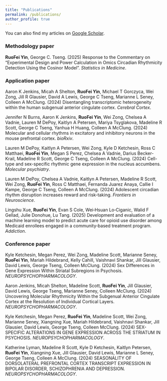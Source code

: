 ```yaml
---
title: "Publications"
permalink: /publications/
author_profile: true
---
```


You can also find my articles on [Google Scholar](https://scholar.google.com/citations?user=3acbl_YAAAAJ&hl=en).

### Methodology paper

**RuoFei Yin**, George C. Tseng. (2025) Response to the Commentary on “Experimental Design and Power Calculation in Omics Circadian Rhythmicity Detection Using the Cosinor Model”. *Statistics in Medicine*.


### Application paper
Aaron K Jenkins, Micah A Shelton, **RuoFei Yin**, Michael T Gorczyca, Wei Zong, Jill R Glausier, David A Lewis, George C Tseng, Marianne L Seney, Colleen A McClung. (2024) Disentangling transcriptomic heterogeneity within the human subgenual anterior cingulate cortex. *Cerebral Cortex*. 

Jennifer N Burns, Aaron K Jenkins, **RuoFei Yin**, Wei Zong, Chelsea A Vadnie, Lauren M DePoy, Kaitlyn A Petersen, Mariya Tsyglakova, Madeline R Scott, George C Tseng, Yanhua H Huang, Colleen A McClung. (2024) Molecular and cellular rhythms in excitatory and inhibitory neurons in the mouse prefrontal cortex. *bioRxiv*. 

Lauren M DePoy, Kaitlyn A Petersen, Wei Zong, Kyle D Ketchesin, Ross C Matthaei, **RuoFei Yin**, Megan S Perez, Chelsea A Vadnie, Darius Becker-Krail, Madeline R Scott, George C Tseng, Colleen A McClung. (2024) Cell-type and sex-specific rhythmic gene expression in the nucleus accumbens. *Molecular psychiatry*.

Lauren M DePoy, Chelsea A Vadnie, Kaitlyn A Petersen, Madeline R Scott, Wei Zong, **RuoFei Yin**, Ross C Matthaei, Fernanda Juarez Anaya, Callie I Kampe, George C Tseng, Colleen A McClung. (2024) Adolescent circadian rhythm disruption increases reward and risk-taking. *Frontiers in Neuroscience*.  

Lingshu Xue, **RuoFei Yin**, Evan S Cole, Wei‐Hsuan Lo‐Ciganic, Walid F Gellad, Julie Donohue, Lu Tang. (2025) Development and evaluation of a machine learning model to predict acute care for opioid use disorder among Medicaid enrollees engaged in a community‐based treatment program. *Addiction*. 

### Conference paper
Kyle Ketchesin, Megan Perez, Wei Zong, Madeline Scott, Marianne Seney, **RuoFei Yin**, Mariah Hildebrand, Kelly Cahill, Vaishnavi Shankar, Jill Glausier, David Lewis, George Tseng, Colleen McClung. (2024) Sex Differences in Gene Expression Within Striatal Subregions in Psychosis. *NEUROPSYCHOPHARMACOLOGY*. 

Aaron Jenkins, Micah Shelton, Madeline Scott, **RuoFei Yin**, Jill Glausier, David Lewis, George Tseng, Marianne Seney, Colleen McClung. (2024) 	
Uncovering Molecular Rhythmicity Within the Subgenual Anterior Cingulate Cortex at the Resolution of Individual Cortical Layers. *NEUROPSYCHOPHARMACOLOGY*.

Kyle Ketchesin, Megan Perez, **RuoFei Yin**, Madeline Scott, Wei Zong, Marianne Seney, Xiangning Xue, Mariah Hildebrand, Vaishnavi Shankar, Jill Glausier, David Lewis, George Tseng, Colleen McClung. (2024) SEX-SPECIFIC ALTERATIONS IN GENE EXPRESSION ACROSS THE STRIATUM IN PSYCHOSIS. *NEUROPSYCHOPHARMACOLOGY*. 

Katherine Lyman, Madeline R Scott, Kyle D Ketchesin, Kaitlyn Petersen, **RuoFei Yin**, Xiangning Xue, Jill Glausier, David Lewis, Marianne L Seney, George Tseng, Colleen A McClung. (2024) SEASONALITY OF DORSOLATERAL PREFRONTAL CORTEX TRANSCRIPT EXPRESSION IN BIPOLAR DISORDER, SCHIZOPHRENIA AND DEPRESSION. *NEUROPSYCHOPHARMACOLOGY*. 
